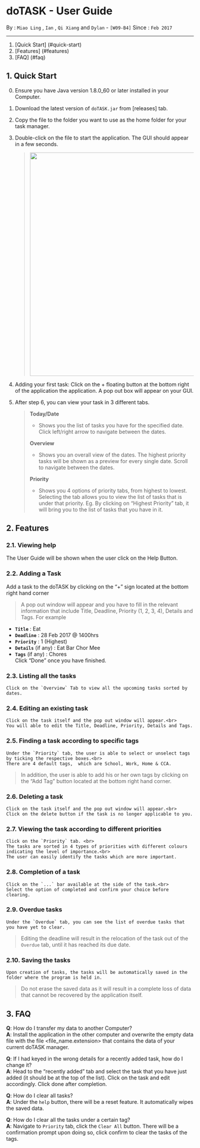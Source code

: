# doTASK - User Guide 

By : `Miao Ling` , `Ian` , `Qi Xiang` and `Dylan` - `[W09-B4]` Since : `Feb 2017` 

---

1. [Quick Start] (#quick-start)
2. [Features] (#features)
3. [FAQ] (#faq)

## 1. Quick Start

0. Ensure you have Java version 1.8.0_60 or later installed in your Computer.

1. Download the latest version of `doTASK.jar` from [releases] tab.

2. Copy the file to the folder you want to use as the home folder for your task manager.

3. Double-click on the file to start the application. The GUI should appear in a few seconds.<br>
   > <img src="images/Priority screen.png" width="600">

4. Adding your first task: Click on the + floating button at the bottom right of the application the application. A pop out box will appear on your GUI.

5. After step 6, you can view your task in 3 different tabs.

   > **Today/Date**
   >
   > * Shows you the list of tasks you have for the specified date. Click left/right arrow to navigate between the dates.
   >
   > **Overview**
   >
   > * Shows you an overall view of the dates. The highest priority tasks will be shown as a preview for every single date. Scroll to navigate between the dates.
   >
   > **Priority**
   >
   > * Shows you 4 options of priority tabs, from highest to lowest. Selecting the tab allows you to view the list of tasks that is under that priority. Eg. By clicking on “Highest Priority” tab, it will bring you to the list of tasks that you have in it.

## 2. Features

### 2.1. Viewing help
   The User Guide will be shown when the user click on the Help Button.

### 2.2. Adding a Task
   Add a task to the doTASK by clicking on the “+” sign located at the bottom right hand corner
   > A pop out window will appear and you have to fill in the relevant information that include Title, Deadline,  Priority (1, 2, 3, 4), Details and Tags.
   > For example
   * **`Title`** : Eat
   * **`Deadline`** : 28 Feb 2017 @ 1400hrs
   * **`Priority`** : 1 (Highest)
   * **`Details`** (if any) : Eat Bar Chor Mee
   * **`Tags`** (if any) : Chores<br>
   Click “Done” once you have finished.

### 2.3. Listing all the tasks
	Click on the `Overview` Tab to view all the upcoming tasks sorted by dates.  

### 2.4. Editing an existing task
	Click on the task itself and the pop out window will appear.<br> 
	You will able to edit the Title, Deadline, Priority, Details and Tags.  

### 2.5. Finding a task according to specific tags
	Under the `Priority` tab, the user is able to select or unselect tags by ticking the respective boxes.<br>
	There are 4 default tags,  which are School, Work, Home & CCA.
   > In addition, the user is able to add his or her own tags by clicking on the “Add Tag” button located at the bottom right hand corner.

### 2.6. Deleting a task
	Click on the task itself and the pop out window will appear.<br>
	Click on the delete button if the task is no longer applicable to you.

### 2.7. Viewing the task according to different priorities
	Click on the `Priority` tab. <br>
	The tasks are sorted in 4 types of priorities with different colours indicating the level of importance.<br>
	The user can easily identify the tasks which are more important.

### 2.8. Completion of a task
	Click on the `...` bar available at the side of the task.<br>
	Select the option of completed and confirm your choice before clearing.
	 
### 2.9. Overdue tasks
	Under the `Overdue` tab, you can see the list of overdue tasks that you have yet to clear. 
   > Editing the deadline will result in the relocation of the task out of the `Overdue` tab, until it has reached its due date.
	
### 2.10. Saving the tasks
	Upon creation of tasks, the tasks will be automatically saved in the folder where the program is held in.
   > Do not erase the saved data as it will result in a complete loss of data that cannot be recovered by the application itself.

## 3. FAQ

**Q**: How do I transfer my data to another Computer?<br>
**A**: Install the application in the other computer and overwrite the empty data file with the file <file_name.extension> that contains the data of your current doTASK manager.

**Q**: If I had keyed in the wrong details for a recently added task, how do I change it?<br>
**A**: Head to the “recently added” tab and select the task that you have just added (it should be at the top of the list). Click on the task and edit accordingly. Click done after completion.

**Q**: How do I clear all tasks?<br>
**A**: Under the `help` button, there will be a reset feature. It automatically wipes the saved data.

**Q**: How do I clear all the tasks under a certain tag?<br>
**A**: Navigate to `Priority` tab, click the `Clear All` button. There will be a confirmation prompt upon doing so, click confirm to clear the tasks of the tags.

